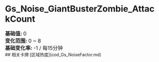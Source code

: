 # Gs_Noise_GiantBusterZombie_AttackCount  
  
<div style="font-size:1.2em"><b>基础值: </b> 0 </div>  
<div style="font-size:1.2em"><b>变化范围: </b> 0 ~ 8 </div>  
<div style="font-size:1.2em"><b>基础变化率: </b> -1 / 每15分钟 </div>  
## 相关卡牌  
[区域热度](cod_Gs_NoiseFactor.md)  


<script>document.title="Gs_Noise_GiantBusterZombie_AttackCount - 卡牌生存百科 Card Survival Wiki";</script>